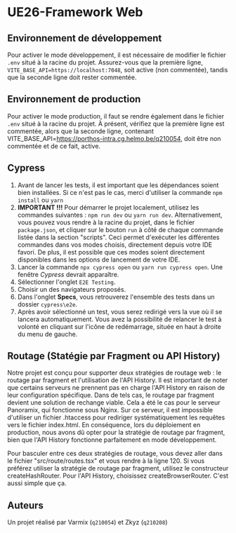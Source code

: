 # UE26-Framework Web
## Environnement de développement
Pour activer le mode développement, il est nécessaire de modifier le fichier ```.env``` situé à la racine du projet. Assurez-vous que la première ligne, ```VITE_BASE_API=https://localhost:7048```, soit active (non commentée), tandis que la seconde ligne doit rester commentée.

## Environnement de production
Pour activer le mode production, il faut se rendre également dans le fichier ```.env``` situé à la racine du projet. À présent, vérifiez que la première ligne est commentée, alors que la seconde ligne, contenant VITE_BASE_API=https://porthos-intra.cg.helmo.be/q210054, doit être non commentée et de ce fait, active.

## Cypress

1. Avant de lancer les tests, il est important que les dépendances soient bien installées. Si ce n'est pas le cas, merci d'utiliser la commande ```npm install``` ou ```yarn```
2. **IMPORTANT !!!** Pour démarrer le projet localement, utilisez les commandes suivantes : ```npm run dev``` ou ```yarn run dev```. Alternativement, vous pouvez vous rendre à la racine du projet, dans le fichier ```package.json```, et cliquer sur le bouton ```run``` à côté de chaque commande listée dans la section "scripts". Ceci permet d'exécuter les différentes commandes dans vos modes choisis, directement depuis votre IDE favori. De plus, il est possible que ces modes soient directement disponibles dans les options de lancement de votre IDE.
3. Lancer la commande ```npx cypress open``` ou ```yarn run cypress open```. Une fenêtre *Cypress* devrait apparaître.
4. Sélectionner l'onglet ```E2E Testing```.
5. Choisir un des navigateurs proposés.
6. Dans l'onglet **Specs**, vous retrouverez l'ensemble des tests dans un dossier ```cypress\e2e```.
7. Après avoir sélectionné un test, vous serez redirigé vers la vue où il se lancera automatiquement. Vous avez la possibilité de relancer le test à volonté en cliquant sur l'icône de redémarrage, située en haut à droite du menu de gauche.

## Routage (Statégie par Fragment ou API History)
Notre projet est conçu pour supporter deux stratégies de routage web : le routage par fragment et l'utilisation de l'API History. Il est important de noter que certains serveurs ne prennent pas en charge l'API History en raison de leur configuration spécifique. Dans de tels cas, le routage par fragment devient une solution de rechange viable. Cela a été le cas pour le serveur Panoramix, qui fonctionne sous Nginx. Sur ce serveur, il est impossible d'utiliser un fichier .htaccess pour rediriger systématiquement les requêtes vers le fichier index.html. En conséquence, lors du déploiement en production, nous avons dû opter pour la stratégie de routage par fragment, bien que l'API History fonctionne parfaitement en mode développement.

Pour basculer entre ces deux stratégies de routage, vous devez aller dans le fichier "src/route/routes.tsx" et vous rendre à la ligne 120. Si vous préférez utiliser la stratégie de routage par fragment, utilisez le constructeur createHashRouter. Pour l'API History, choisissez createBrowserRouter. C'est aussi simple que ça.




## Auteurs
Un projet réalisé par Varmix (```q210054```) et Zkyz (```q210208```)
